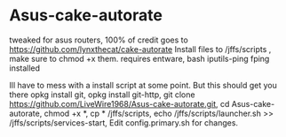 # Asus-cake-autorate
tweaked for asus routers, 100% of credit goes to https://github.com/lynxthecat/cake-autorate
Install files to /jffs/scripts , make sure to chmod +x them.
requires entware, bash iputils-ping fping installed

 Ill have to mess with a install script at some point. But this should get you there
opkg install git,
opkg install git-http,
git clone https://github.com/LiveWire1968/Asus-cake-autorate.git,
cd Asus-cake-autorate,
chmod +x *,
cp * /jffs/scripts,
echo /jffs/scripts/launcher.sh >> /jffs/scripts/services-start,
Edit config.primary.sh for changes.
